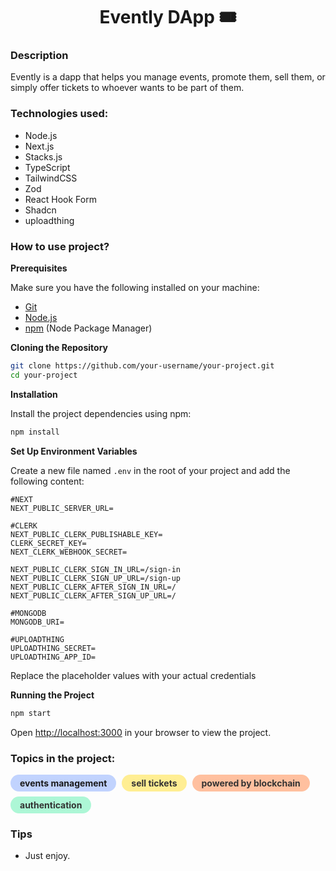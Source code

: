 <h1 style="text-align: center;">Evently DApp 🎟</h1>

### Description
Evently is a dapp that helps you manage events, promote them, sell them, or simply offer tickets to whoever wants to be part of them.


### Technologies used: 
- Node.js
- Next.js
- Stacks.js
- TypeScript
- TailwindCSS
- Zod
- React Hook Form
- Shadcn
- uploadthing


### How to use project?

**Prerequisites**

Make sure you have the following installed on your machine:

- [Git](https://git-scm.com/)
- [Node.js](https://nodejs.org/en)
- [npm](https://www.npmjs.com/) (Node Package Manager)

**Cloning the Repository**

```bash
git clone https://github.com/your-username/your-project.git
cd your-project
```

**Installation**

Install the project dependencies using npm:

```bash
npm install
```

**Set Up Environment Variables**

Create a new file named `.env` in the root of your project and add the following content:

```env
#NEXT
NEXT_PUBLIC_SERVER_URL=

#CLERK
NEXT_PUBLIC_CLERK_PUBLISHABLE_KEY=
CLERK_SECRET_KEY=
NEXT_CLERK_WEBHOOK_SECRET=

NEXT_PUBLIC_CLERK_SIGN_IN_URL=/sign-in
NEXT_PUBLIC_CLERK_SIGN_UP_URL=/sign-up
NEXT_PUBLIC_CLERK_AFTER_SIGN_IN_URL=/
NEXT_PUBLIC_CLERK_AFTER_SIGN_UP_URL=/

#MONGODB
MONGODB_URI=

#UPLOADTHING
UPLOADTHING_SECRET=
UPLOADTHING_APP_ID=

```

Replace the placeholder values with your actual credentials 

**Running the Project**

```bash
npm start
```

Open [http://localhost:3000](http://localhost:3000) in your browser to view the project.




### Topics in the project:
<div style="display: inline-block; background-color: #c1d3fe; color: #green; padding: 5px 15px; border-radius: 20px; margin-right: 5px; font-weight: bold;">events management</div>

<div style="display: inline-block; background-color: #ffee93; color: #333; padding: 5px 15px; border-radius: 20px; margin-right: 5px; font-weight: bold;">sell tickets</div>

<div style="display: inline-block; background-color: #ffc09f; color: #333; padding: 5px 15px; border-radius: 20px; margin-right: 5px; font-weight: bold;">powered by blockchain</div>

<div style="display: inline-block; background-color: #adf7d6; color: #333; padding: 5px 15px; border-radius: 20px;margin-top: 8px; margin-right: 5px; font-weight: bold;">authentication</div>

### Tips
- Just enjoy.